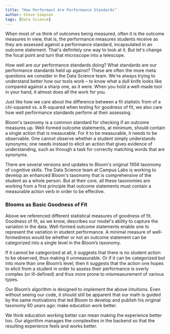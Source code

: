 ```yaml
---
title: "How Performant Are Performance Standards"
author: Steve Simpson
tags: [Data Science]
---
```



When most of us think of outcomes being measured, often it is the outcome measures in view, that is, the performance measures students receive as they are assessed against a performance standard, incapsulated in an outcome statement. That's definitely one way to look at it.  But let's change the focal point and turn that microscope into a telescope. 

How well are our performance standards doing? What standards are our performance standards held up against? These are often the more meta questions we consider in the Data Science team. We're always trying to understand better how our tools work – to know what a dull knife looks like compared against a sharp one, as it were. When you hold a well-made tool in your hand, it almost does all the work for you.

Just like how we care about the difference between a fit statistic from of a chi-squared vs. a R-squared when testing for goodness of fit, we also care how well performance standards perform at their assessing.

Bloom's taxonomy is a common standard for checking if an outcome measures up. Well-formed outcome statements, at minimum, should contain a single action that is measurable. For it to be measurable, it needs to be observable. One cannot observe whether a student simply understands synonyms; one needs instead to elicit an action that gives evidence of understanding, such as through a task for correctly matching words that are synonyms. 

There are several versions and updates to Bloom's original 1956 taxonomy of cognitive skills. The Data Science team at Campus Labs is working to develop an enhanced Bloom's taxonomy that is comprehensive of the student as a whole person. But at their core, all these taxonomies are working from a first principle that outcome statements must contain a measurable action verb in order to be effective.


### Blooms as Basic Goodness of Fit

Above we referenced different statistical measures of goodness of fit. Goodness of fit, as we know, describes our model's ability to capture the variation in the data. Well-formed outcome statements enable one to represent the variation in student performance. A minimal measure of well-formedness would be whether or not an outcome statement can be categorized into a single level in the Bloom’s taxonomy.

If it cannot be categorized at all, it suggests that there is no student action to be observed, thus making it unmeasurable. Or if it can be categorized but into more than one Bloom’s level, then it suggests that the action one hopes to elicit from a student in order to assess their performance is overly complex (or ill-defined) and thus more prone to mismeasurement of various types. 

Our Bloom’s algorithm is designed to implement the above intuitions. Even without seeing our code, it should still be apparent that our math is guided by the same motivations that led Bloom to develop and publish his original taxonomy 60 years ago: make education work better. 

We think education working better can mean making the experience better too. Our algorithm manages the complexities in the backend so that the resulting experience feels and works better.
